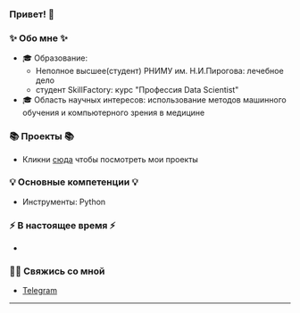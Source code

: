 ### Привет! 👋

### ✨ Обо мне ✨ 
* 🎓 Образование:
  - Неполное высшее(студент) РНИМУ им. Н.И.Пирогова: лечебное дело
  - студент SkillFactory: курс "Профессия Data Scientist"
* 🎓 Область научных интересов: использование методов машинного обучения и компьютерного зрения в медицине


### 📚 Проекты 📚

* Кликни [сюда]() чтобы посмотреть мои проекты

### 💡 Основные компетенции 💡
- Инструменты: Python


### ⚡️ В настоящее время ⚡️
- 


### 🙌🏻 Свяжись со мной
- [Telegram](https://t.me/SofiTsyvina)


---

